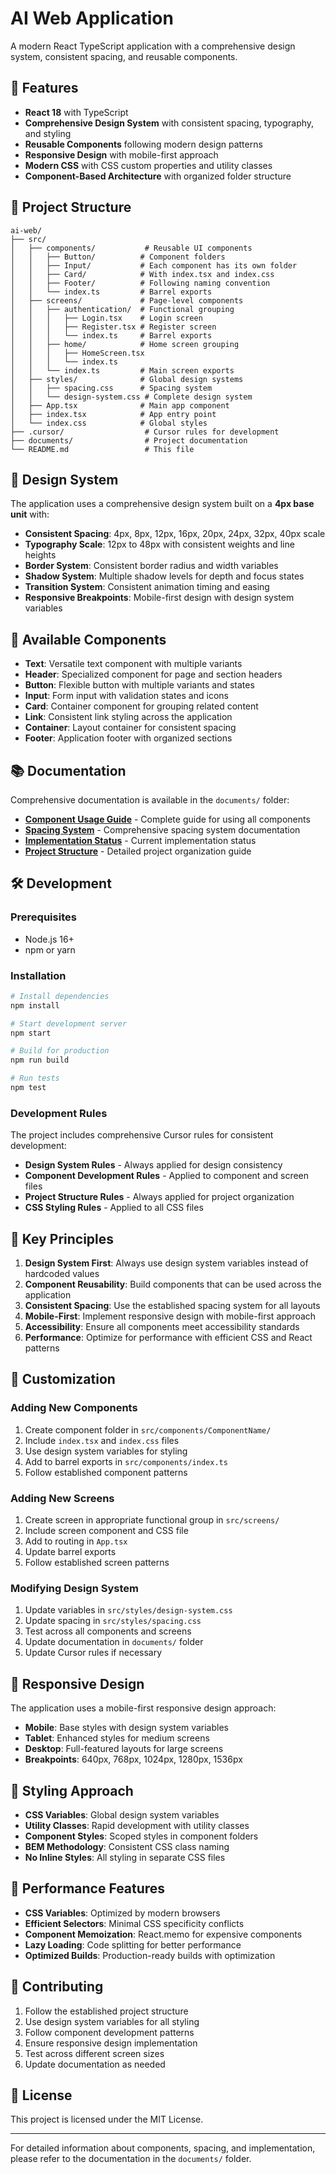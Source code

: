 # AI Web Application

A modern React TypeScript application with a comprehensive design system, consistent spacing, and reusable components.

## 🚀 Features

- **React 18** with TypeScript
- **Comprehensive Design System** with consistent spacing, typography, and styling
- **Reusable Components** following modern design patterns
- **Responsive Design** with mobile-first approach
- **Modern CSS** with CSS custom properties and utility classes
- **Component-Based Architecture** with organized folder structure

## 📁 Project Structure

```
ai-web/
├── src/
│   ├── components/           # Reusable UI components
│   │   ├── Button/          # Component folders
│   │   ├── Input/           # Each component has its own folder
│   │   ├── Card/            # With index.tsx and index.css
│   │   ├── Footer/          # Following naming convention
│   │   └── index.ts         # Barrel exports
│   ├── screens/             # Page-level components
│   │   ├── authentication/  # Functional grouping
│   │   │   ├── Login.tsx    # Login screen
│   │   │   ├── Register.tsx # Register screen
│   │   │   └── index.ts     # Barrel exports
│   │   ├── home/            # Home screen grouping
│   │   │   ├── HomeScreen.tsx
│   │   │   └── index.ts
│   │   └── index.ts         # Main screen exports
│   ├── styles/              # Global design systems
│   │   ├── spacing.css      # Spacing system
│   │   └── design-system.css # Complete design system
│   ├── App.tsx              # Main app component
│   ├── index.tsx            # App entry point
│   └── index.css            # Global styles
├── .cursor/                  # Cursor rules for development
├── documents/                # Project documentation
└── README.md                 # This file
```

## 🎨 Design System

The application uses a comprehensive design system built on a **4px base unit** with:

- **Consistent Spacing**: 4px, 8px, 12px, 16px, 20px, 24px, 32px, 40px scale
- **Typography Scale**: 12px to 48px with consistent weights and line heights
- **Border System**: Consistent border radius and width variables
- **Shadow System**: Multiple shadow levels for depth and focus states
- **Transition System**: Consistent animation timing and easing
- **Responsive Breakpoints**: Mobile-first design with design system variables

## 🧩 Available Components

- **Text**: Versatile text component with multiple variants
- **Header**: Specialized component for page and section headers
- **Button**: Flexible button with multiple variants and states
- **Input**: Form input with validation states and icons
- **Card**: Container component for grouping related content
- **Link**: Consistent link styling across the application
- **Container**: Layout container for consistent spacing
- **Footer**: Application footer with organized sections

## 📚 Documentation

Comprehensive documentation is available in the `documents/` folder:

- **[Component Usage Guide](documents/COMPONENT_USAGE.md)** - Complete guide for using all components
- **[Spacing System](documents/SPACING_SYSTEM.md)** - Comprehensive spacing system documentation
- **[Implementation Status](documents/SPACING_IMPLEMENTATION_STATUS.md)** - Current implementation status
- **[Project Structure](documents/PROJECT_STRUCTURE.md)** - Detailed project organization guide

## 🛠️ Development

### Prerequisites

- Node.js 16+ 
- npm or yarn

### Installation

```bash
# Install dependencies
npm install

# Start development server
npm start

# Build for production
npm run build

# Run tests
npm test
```

### Development Rules

The project includes comprehensive Cursor rules for consistent development:

- **Design System Rules** - Always applied for design consistency
- **Component Development Rules** - Applied to component and screen files
- **Project Structure Rules** - Always applied for project organization
- **CSS Styling Rules** - Applied to all CSS files

## 🎯 Key Principles

1. **Design System First**: Always use design system variables instead of hardcoded values
2. **Component Reusability**: Build components that can be used across the application
3. **Consistent Spacing**: Use the established spacing system for all layouts
4. **Mobile-First**: Implement responsive design with mobile-first approach
5. **Accessibility**: Ensure all components meet accessibility standards
6. **Performance**: Optimize for performance with efficient CSS and React patterns

## 🔧 Customization

### Adding New Components

1. Create component folder in `src/components/ComponentName/`
2. Include `index.tsx` and `index.css` files
3. Use design system variables for styling
4. Add to barrel exports in `src/components/index.ts`
5. Follow established component patterns

### Adding New Screens

1. Create screen in appropriate functional group in `src/screens/`
2. Include screen component and CSS file
3. Add to routing in `App.tsx`
4. Update barrel exports
5. Follow established screen patterns

### Modifying Design System

1. Update variables in `src/styles/design-system.css`
2. Update spacing in `src/styles/spacing.css`
3. Test across all components and screens
4. Update documentation in `documents/` folder
5. Update Cursor rules if necessary

## 📱 Responsive Design

The application uses a mobile-first responsive design approach:

- **Mobile**: Base styles with design system variables
- **Tablet**: Enhanced styles for medium screens
- **Desktop**: Full-featured layouts for large screens
- **Breakpoints**: 640px, 768px, 1024px, 1280px, 1536px

## 🎨 Styling Approach

- **CSS Variables**: Global design system variables
- **Utility Classes**: Rapid development with utility classes
- **Component Styles**: Scoped styles in component folders
- **BEM Methodology**: Consistent CSS class naming
- **No Inline Styles**: All styling in separate CSS files

## 🚀 Performance Features

- **CSS Variables**: Optimized by modern browsers
- **Efficient Selectors**: Minimal CSS specificity conflicts
- **Component Memoization**: React.memo for expensive components
- **Lazy Loading**: Code splitting for better performance
- **Optimized Builds**: Production-ready builds with optimization

## 🤝 Contributing

1. Follow the established project structure
2. Use design system variables for all styling
3. Follow component development patterns
4. Ensure responsive design implementation
5. Test across different screen sizes
6. Update documentation as needed

## 📄 License

This project is licensed under the MIT License.

---

For detailed information about components, spacing, and implementation, please refer to the documentation in the `documents/` folder.
